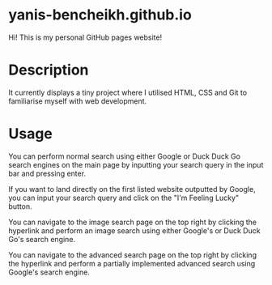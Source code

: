 # yanis-bencheikh.github.io

Hi! This is my personal GitHub pages website! 

# Description

It currently displays a tiny project where I utilised HTML, CSS and Git to familiarise myself with web development. 

# Usage

You can perform normal search using either Google or Duck Duck Go search engines on the main page by inputting your search query in the input bar and pressing enter.

If you want to land directly on the first listed website outputted by Google, you can input your search query and click on the "I'm Feeling Lucky" button.   

You can navigate to the image search page on the top right by clicking the hyperlink and perform an image search using either Google's or Duck Duck Go's search engine.

You can navigate to the advanced search page on the top right by clicking the hyperlink and perform a partially implemented advanced search using Google's search engine.
